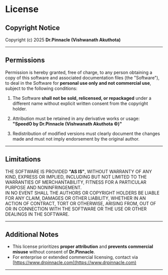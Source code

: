 # License

## Copyright Notice
Copyright (c) 2025 **Dr.Pinnacle (Vishwanath Akuthota)**

---

## Permissions

Permission is hereby granted, free of charge, to any person obtaining a copy
of this software and associated documentation files (the "Software"), to deal
in the Software for **personal use only and not commercial use**, subject to the following conditions:

1. The Software **shall not be sold, relicensed, or repackaged** under a different name
   without explicit written consent from the copyright holder.

2. Attribution must be retained in any derivative works or usage:  
   **"SpeedO by Dr.Pinnacle (Vishwanath Akuthota ©)"**

3. Redistribution of modified versions must clearly document the changes made
   and must not imply endorsement by the original author.

---

## Limitations

THE SOFTWARE IS PROVIDED **"AS IS"**, WITHOUT WARRANTY OF ANY KIND, EXPRESS OR IMPLIED,
INCLUDING BUT NOT LIMITED TO THE WARRANTIES OF MERCHANTABILITY,
FITNESS FOR A PARTICULAR PURPOSE AND NONINFRINGEMENT.  
IN NO EVENT SHALL THE AUTHORS OR COPYRIGHT HOLDERS BE LIABLE FOR ANY CLAIM,
DAMAGES OR OTHER LIABILITY, WHETHER IN AN ACTION OF CONTRACT,
TORT OR OTHERWISE, ARISING FROM, OUT OF OR IN CONNECTION WITH THE SOFTWARE
OR THE USE OR OTHER DEALINGS IN THE SOFTWARE.

---

## Additional Notes

- This license prioritizes **proper attribution** and **prevents commercial misuse**
  without consent of **Dr.Pinnacle**.  
- For enterprise or extended commercial licensing, contact via  
  [https://www.drpinnacle.com](https://www.drpinnacle.com)

---
